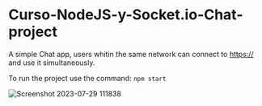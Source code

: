 # Curso-NodeJS-y-Socket.io-Chat-project

A simple Chat app, users whitin the same network can connect to [https://]("http://localhost:6677/") and use it simultaneously.



To run the project use the command: `npm start`

![Screenshot 2023-07-29 111838](https://github.com/kamiwey/Curso-NodeJS-y-Socket.io-Chat-project/assets/565899/9b77525a-d461-457c-ae5e-43fec79fab14)
